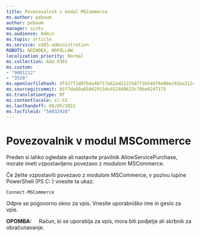 ```yaml
---
title: Povezovalnik v modul MSCommerce
ms.author: pebaum
author: pebaum
manager: scotv
ms.audience: Admin
ms.topic: article
ms.service: o365-administration
ROBOTS: NOINDEX, NOFOLLOW
localization_priority: Normal
ms.collection: Adm_O365
ms.custom:
- "9001212"
- "3528"
ms.openlocfilehash: df427f1d0fbda46f17a62ad2122b8773b546f0a00ec91ba312c609e4a670870f
ms.sourcegitcommit: b5f7da89a650d2915dc652449623c78be6247175
ms.translationtype: MT
ms.contentlocale: sl-SI
ms.lasthandoff: 08/05/2021
ms.locfileid: "54032928"
---
```

# <a name="connect-to-the-mscommerce-module"></a>Povezovalnik v modul MSCommerce

Preden si lahko ogledate ali nastavite pravilnik AllowServicePurchase, morate imeti vzpostavljeno povezavo z modulom MSCommerce.  

Če želite vzpostaviti povezavo z modulom MSCommerce, v pozivu lupine PowerShell (PS C: \) vnesite ta ukaz:

`Connect-MSCommerce`

Odpre se pogovorno okno za vpis. Vnesite uporabniško ime in geslo za vpis.

**OPOMBA:** &nbsp; &nbsp; Račun, ki se uporablja za vpis, mora biti podjetje ali skrbnik za obračunavanje.
